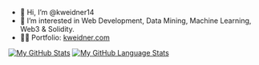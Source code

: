 - 👋 Hi, I’m @kweidner14
- 👀 I’m interested in Web Development, Data Mining, Machine Learning, Web3 & Solidity.
- 🐱‍🚀 Portfolio: <a href="https://kweidner.com">kweidner.com</a>

<!---
kweidner14/kweidner14 is a ✨ special ✨ repository because its `README.md` (this file) appears on your GitHub profile.
You can click the Preview link to take a look at your changes.
--->

[![My GitHub Stats](https://github-readme-stats.vercel.app/api/?username=kweidner14&count_private=true&theme=tokyonight&showicons=true)]()
[![My GitHub Language Stats](https://github-readme-stats.vercel.app/api/top-langs/?username=kweidner14&langs_count=5&theme=tokyonight)]()
